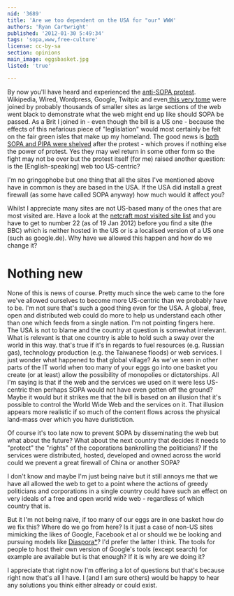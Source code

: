 ```yaml
---
nid: '3689'
title: 'Are we too dependent on the USA for "our" WWW'
authors: 'Ryan Cartwright'
published: '2012-01-30 5:49:34'
tags: 'sopa,www,free-culture'
license: cc-by-sa
section: opinions
main_image: eggsbasket.jpg
listed: 'true'

---
```

By now you'll have heard and experienced the [anti-SOPA protest](https://www.eff.org/deeplinks/2012/01/internet-its-best). Wikipedia, Wired, Wordpress, Google, Twitpic and even[ this very tome](http://www.freesoftwaremagazine.com/articles/free_software_magazine_will_go_blank_18th_january) were joined by probably thousands of smaller sites as large sections of the web went black to demonstrate what the web might end up like should SOPA be passed. As a Brit I joined in - even though the bill is a US one - because the effects of this nefarious piece of "leglislation" would most certainly be felt on the fair green isles that make up my homeland. The good news is [both SOPA and PIPA were shelved](http://www.guardian.co.uk/technology/2012/jan/20/pipa-vote-shelved-harry-reid) after the protest - which proves if nothing else the power of protest. Yes they may wel return in some other form so the fight may not be over but the protest itself (for me) raised another question: is the [English-speaking] web too US-centric?

<!--break-->

I'm no gringophobe but one thing that all the sites I've mentioned above have in common is they are based in the USA. If the USA did install a great firewall (as some have called SOPA anyway) how much would it affect you?

Whilst I appreciate many sites are not US-based many of the ones that are most visited are. Have a look at the [netcraft most visited site list](http://toolbar.netcraft.com/stats/topsites) and you have to get to number 22 (as of 19 Jan 2012) before you find a site  (the BBC) which is neither hosted in the US or is a localised version of a US one (such as google.de). Why have we allowed this happen and how do we change it? 

# Nothing new

None of this is news of course. Pretty much since the web came to the fore we've allowed ourselves to become more US-centric than we probably have to be. I'm not sure that's such a good thing even for the USA. A global, free, open and distributed web could do more to help us understand each other than one which feeds from a single nation. I'm not pointing fingers here. The USA is not to blame and the country at question is somewhat irrelevant. What is relevant is that one country is able to hold such a sway over the world in this way. that's true if it's in regards to fuel resources (e.g. Russian gas), technology production (e.g. the Taiwanese floods) or web services. I just wonder what happened to that global village? As we've seen in other parts of the IT world when too many of your eggs go into one basket you create (or at least) allow the possibility of monopolies or dictatorships. All I'm saying is that if the web and the services we used on it were less US-centric then perhaps SOPA would not have even gotten off the ground? Maybe it would but it strikes me that the bill is based on an illusion that it's possible to control the World Wide Web and the services on it. That illusion appears more realistic if so much of the content flows across the physical land-mass over which you have duristiction.

Of course it's too late now to prevent SOPA by disseminating the web but what about the future? What about the next country that decides it needs to "protect" the "rights" of the coporations bankrolling the politicians? If the services were distributed, hosted, developed and owned across the world could we prevent a great firewall of China or another SOPA?

I don't know and maybe I'm just being naive but it still annoys me that we have all allowed the web to get to a point where the actions of greedy politicians and corporations in a single country could have such an effect on very ideals of a free and open world wide web - regardless of which country that is.

But it I'm not being naive, if too many of our eggs are in one basket how do we fix this? Where do we go from here? Is it just a case of non-US sites mimicking the likes of Google, Facebook et al or should we be looking and pursuing models like [Diaspora*](http://diasporaproject.org/)?  I'd prefer the latter I think. The tools for people to host their own version of Google's tools (except search) for example are available but is that enough? If it is why are we doing it?

I appreciate that right now I'm offering a lot of questions but that's because right now that's all I have. I (and I am sure others) would be happy to hear any solutions you think either already or could exist.